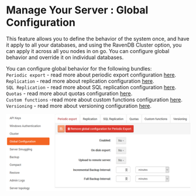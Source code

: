 ﻿# Manage Your Server : Global Configuration
This feature allows you to define the behavior of the system once, and have it apply to all your databases, 
and using the RavenDB Cluster option, you can apply it across all you nodes in on go. 
You can configure global behavior and override it on individual databases.

You can configure global behavior for the following bundles:      
`Periodic export` - read more about periodic export configuration [here](../overview/settings/periodic-export).   
`Replication` - read more about replication configuration [here](../overview/settings/replication).   
`SQL Replication` - read more about SQL replication configuration [here](../overview/settings/sql-replication).   
`Quotas` - read more about quotas configuration [here](../overview/settings/quotas).   
`Custom functions` -read more about custom functions configuration [here](../overview/settings/custom-functions).   
`Versioning` - read more about versioning configuration [here](../overview/settings/versioning).   
   
![Figure 1. Manage Your Server. Server Smuggling.](images/manage_your_server-global-configuration.png)
